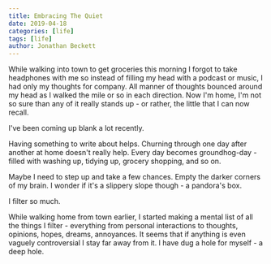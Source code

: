 ```yaml
---
title: Embracing The Quiet
date: 2019-04-18
categories: [life]
tags: [life]
author: Jonathan Beckett
---
```


While walking into town to get groceries this morning I forgot to take headphones with me so instead of filling my head with a podcast or music, I had only my thoughts for company. All manner of thoughts bounced around my head as I walked the mile or so in each direction. Now I'm home, I'm not so sure than any of it really stands up - or rather, the little that I can now recall.

I've been coming up blank a lot recently.

Having something to write about helps. Churning through one day after another at home doesn't really help. Every day becomes groundhog-day - filled with washing up, tidying up, grocery shopping, and so on.

Maybe I need to step up and take a few chances. Empty the darker corners of my brain. I wonder if it's a slippery slope though - a pandora's box.

I filter so much.

While walking home from town earlier, I started making a mental list of all the things I filter - everything from personal interactions to thoughts, opinions, hopes, dreams, annoyances. It seems that if anything is even vaguely controversial I stay far away from it. I have dug a hole for myself - a deep hole.